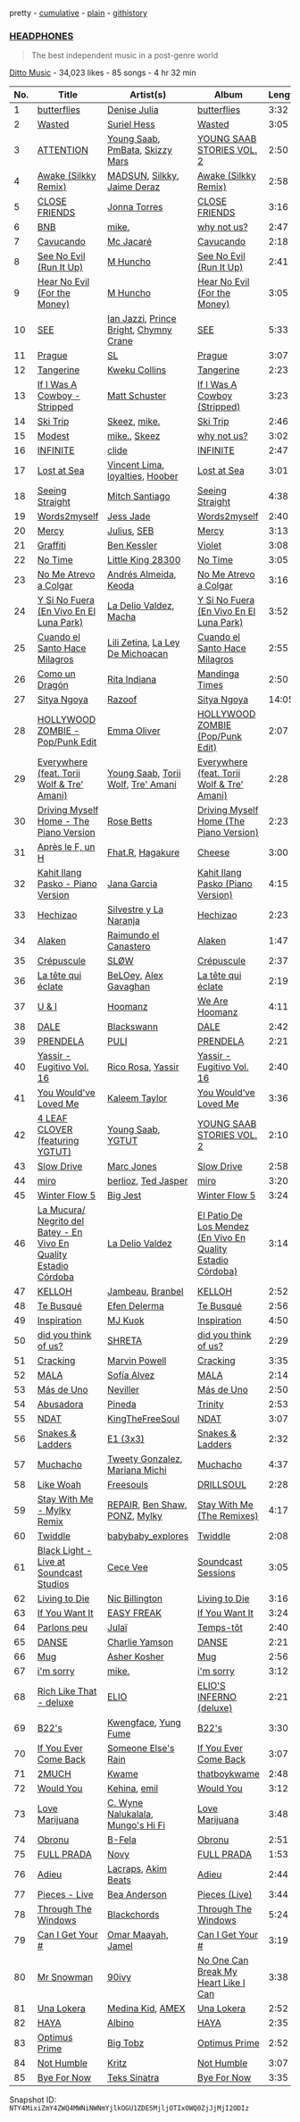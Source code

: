 pretty - [cumulative](/playlists/cumulative/6ZWbm0tcNxeVmHdssy03yN.md) - [plain](/playlists/plain/6ZWbm0tcNxeVmHdssy03yN) - [githistory](https://github.githistory.xyz/mackorone/spotify-playlist-archive/blob/main/playlists/plain/6ZWbm0tcNxeVmHdssy03yN)

### [HEADPHONES](https://open.spotify.com/playlist/6ZWbm0tcNxeVmHdssy03yN)

> The best independent music in a post\-genre world

[Ditto Music](https://open.spotify.com/user/dittomusic) - 34,023 likes - 85 songs - 4 hr 32 min

| No. | Title | Artist(s) | Album | Length |
|---|---|---|---|---|
| 1 | [butterflies](https://open.spotify.com/track/30qPjijrLuNwcGD00Rdj07) | [Denise Julia](https://open.spotify.com/artist/3L1qgTsUqavkiygkIKfWJD) | [butterflies](https://open.spotify.com/album/28yz3AHpQ40A1GXQfE5qSv) | 3:32 |
| 2 | [Wasted](https://open.spotify.com/track/1NOTidLDDPTeau4BWJ0vwX) | [Suriel Hess](https://open.spotify.com/artist/5MLIxVYkY4Fc2dwdaYSS8G) | [Wasted](https://open.spotify.com/album/5UgR4xPUCnuHS5F1wNNc3x) | 3:05 |
| 3 | [ATTENTION](https://open.spotify.com/track/2zeXgCHcUh7oUjMu57sYl5) | [Young Saab](https://open.spotify.com/artist/3koEtGT6SxcjRgwh6YwDx5), [PmBata](https://open.spotify.com/artist/3jeXY6LJU0ZiKhXoXa9rRw), [Skizzy Mars](https://open.spotify.com/artist/00Z3UDoAQwzvGu13HoAM7J) | [YOUNG SAAB STORIES VOL\. 2](https://open.spotify.com/album/0QzUd2r30dYYWICQ8iOAq5) | 2:50 |
| 4 | [Awake \(Silkky Remix\)](https://open.spotify.com/track/3Pm68IZvvwFSCeEcWyayNc) | [MADSUN](https://open.spotify.com/artist/6o6BwJ3kVxEBZuZub89qpt), [Silkky](https://open.spotify.com/artist/05bRFv6yddq035eQbmC0P4), [Jaime Deraz](https://open.spotify.com/artist/4J7ascv32yT6yE75KRCktv) | [Awake \(Silkky Remix\)](https://open.spotify.com/album/3GMebAdHlgV0cQlwQT6Jqj) | 2:58 |
| 5 | [CLOSE FRIENDS](https://open.spotify.com/track/6efjURo7f1Bja9mGXjKqMA) | [Jonna Torres](https://open.spotify.com/artist/2RZ5MBBHsQ3bHQUPxF3MpD) | [CLOSE FRIENDS](https://open.spotify.com/album/0g7dAm9scVss0GoZoVvmDT) | 3:16 |
| 6 | [BNB](https://open.spotify.com/track/2CWPfI6bpk3q4z4s6u4eUg) | [mike.](https://open.spotify.com/artist/5G9kmDLg3OeUyj8KVBLzbu) | [why not us?](https://open.spotify.com/album/4Ivk5W6s5LtR5klO5u98Ry) | 2:47 |
| 7 | [Cavucando](https://open.spotify.com/track/0hCtgc0s1EgxqhlTleIkDS) | [Mc Jacaré](https://open.spotify.com/artist/6qrqAYlS6lUj2BVXax7SZW) | [Cavucando](https://open.spotify.com/album/2lwZFloXYJow7jB9c3cGkQ) | 2:18 |
| 8 | [See No Evil \(Run It Up\)](https://open.spotify.com/track/1wt7HcNT5DR8YgBVXMRKYc) | [M Huncho](https://open.spotify.com/artist/491U1PrV1EoQuhM0aUCn9r) | [See No Evil \(Run It Up\)](https://open.spotify.com/album/2DTEmJeCiNYpSXFJ8LYTgj) | 2:41 |
| 9 | [Hear No Evil \(For the Money\)](https://open.spotify.com/track/4hXlgbQbzG0gsruzqfLar5) | [M Huncho](https://open.spotify.com/artist/491U1PrV1EoQuhM0aUCn9r) | [Hear No Evil \(For the Money\)](https://open.spotify.com/album/5IOtbRVQvHq5de6RQJXeZW) | 3:05 |
| 10 | [SEE](https://open.spotify.com/track/6clBKA225TFIe1x12luaDt) | [Ian Jazzi](https://open.spotify.com/artist/60vTr8Bkk5ghwI1D0TQZn1), [Prince Bright](https://open.spotify.com/artist/4kybQvaEJGDlOo7ZsSjwPv), [Chymny Crane](https://open.spotify.com/artist/1iYTHAYczacWac9DxC7gkm) | [SEE](https://open.spotify.com/album/3oFqnxT38zvzM6DLoFikc7) | 5:33 |
| 11 | [Prague](https://open.spotify.com/track/5wv5S85hL6ZWSglUvBESMJ) | [SL](https://open.spotify.com/artist/0wY1K9SgxbaRfoFRmSR5x5) | [Prague](https://open.spotify.com/album/5ErvLAoAruWhuaR20mwQPC) | 3:07 |
| 12 | [Tangerine](https://open.spotify.com/track/2gjgyE4MuXhSKsJmxzs1HF) | [Kweku Collins](https://open.spotify.com/artist/2SPt3i9sJKS1qiMQQQr9LS) | [Tangerine](https://open.spotify.com/album/1oMvwMIGzSR7CdElD3oK2C) | 2:23 |
| 13 | [If I Was A Cowboy \- Stripped](https://open.spotify.com/track/4qy9dgg6QG5x06SrO8EiFW) | [Matt Schuster](https://open.spotify.com/artist/4HNYqvVDimiWSfGfSyGJGD) | [If I Was A Cowboy \(Stripped\)](https://open.spotify.com/album/2JItzQixJgQFywAvEbhXBu) | 3:23 |
| 14 | [Ski Trip](https://open.spotify.com/track/66uplMFfrTOXEg7yIaclTk) | [Skeez](https://open.spotify.com/artist/2VWRwW6HEugI8FWTDv9exG), [mike.](https://open.spotify.com/artist/5G9kmDLg3OeUyj8KVBLzbu) | [Ski Trip](https://open.spotify.com/album/5kgvLzREOpVSYSG86kauFk) | 2:46 |
| 15 | [Modest](https://open.spotify.com/track/7MXChMwOQfLuF5Ma5nFDaO) | [mike.](https://open.spotify.com/artist/5G9kmDLg3OeUyj8KVBLzbu), [Skeez](https://open.spotify.com/artist/2VWRwW6HEugI8FWTDv9exG) | [why not us?](https://open.spotify.com/album/4Ivk5W6s5LtR5klO5u98Ry) | 3:02 |
| 16 | [INFINITE](https://open.spotify.com/track/1yg9AHUzXGYyxJRHQ7Mn5u) | [clide](https://open.spotify.com/artist/5BmVxdltuGK9CqZVaiUEKy) | [INFINITE](https://open.spotify.com/album/1AJ3YB7lJ9Z5SrIavCtXUb) | 2:47 |
| 17 | [Lost at Sea](https://open.spotify.com/track/7J8Jpr01C0vsNkdd0ywjJv) | [Vincent Lima](https://open.spotify.com/artist/7AB7bdCR5saJ0b9C4RuceX), [loyalties](https://open.spotify.com/artist/4bKUAe1VLjBB1W0SmfHjhG), [Hoober](https://open.spotify.com/artist/32rfvsXfn7YDlDhG7Hh7Zd) | [Lost at Sea](https://open.spotify.com/album/1g4TMDmYTmTbKEVSTK7bCz) | 3:01 |
| 18 | [Seeing Straight](https://open.spotify.com/track/37jDUmxh5NUuaBWTAOB0si) | [Mitch Santiago](https://open.spotify.com/artist/6eERFYkiQQPyRK4rPEXTNH) | [Seeing Straight](https://open.spotify.com/album/4JAKg35Lyg9g9259rmL2cW) | 4:38 |
| 19 | [Words2myself](https://open.spotify.com/track/4RA0lTIBD4fNW2ZCrUSt4i) | [Jess Jade](https://open.spotify.com/artist/7M4Ojoye5iBgacl0NRTrnW) | [Words2myself](https://open.spotify.com/album/5Q90VJOnBOFROpTazX3R9d) | 2:40 |
| 20 | [Mercy](https://open.spotify.com/track/4VZbrCVlI5piIPDqPqCmwD) | [Julius](https://open.spotify.com/artist/3753dgqQEAM0UINlu7UaTs), [SEB](https://open.spotify.com/artist/7oPxPZSk7y5q0fhzpmX5Gi) | [Mercy](https://open.spotify.com/album/4D0K6xwqS0a7TdTYY5Ls54) | 3:13 |
| 21 | [Graffiti](https://open.spotify.com/track/1nbf58hrmgDkfathd8NwTD) | [Ben Kessler](https://open.spotify.com/artist/6Lx82nbEVfeTfEa4yT01Jo) | [Violet](https://open.spotify.com/album/4tW1prOUVuxwZqBJ9kQEaB) | 3:08 |
| 22 | [No Time](https://open.spotify.com/track/2TGLqwFyxK2fJFvYwHA2PO) | [Little King 28300](https://open.spotify.com/artist/3BAdqTx9HzcM9M2dlq1Yv2) | [No Time](https://open.spotify.com/album/48NgaDgoVLnPAoVA4CjHb9) | 3:05 |
| 23 | [No Me Atrevo a Colgar](https://open.spotify.com/track/2IAPN5KoQpicF1sXxriw76) | [Andrés Almeida](https://open.spotify.com/artist/4S8xST2qbrjOUwkgCse4wn), [Keoda](https://open.spotify.com/artist/77rn7sKEDS4l9Py2FcJxMZ) | [No Me Atrevo a Colgar](https://open.spotify.com/album/1rPHUqQOHHglU7lLQXMS2L) | 3:16 |
| 24 | [Y Si No Fuera \(En Vivo En El Luna Park\)](https://open.spotify.com/track/5J3spnYXI8JU7hBwwtZews) | [La Delio Valdez](https://open.spotify.com/artist/3tzacGOmngxUV8W8lU9h3Q), [Macha](https://open.spotify.com/artist/16QcrGi8KouBjobR8dEIoz) | [Y Si No Fuera \(En Vivo En El Luna Park\)](https://open.spotify.com/album/28MEkWZaWg85lNbsKlpLmT) | 3:52 |
| 25 | [Cuando el Santo Hace Milagros](https://open.spotify.com/track/720wdtutBKNxwmNNI91owr) | [Lili Zetina](https://open.spotify.com/artist/1At8hpss4elY0GBg2qP31j), [La Ley De Michoacan](https://open.spotify.com/artist/76TVLcgT8ISOJkoMcSTTu9) | [Cuando el Santo Hace Milagros](https://open.spotify.com/album/2N7YkByrQRgPsbFwXqp4kn) | 2:55 |
| 26 | [Como un Dragón](https://open.spotify.com/track/4wRSPGwvz47YVOABxXJoAN) | [Rita Indiana](https://open.spotify.com/artist/6xjy0XOCLNmstyCRTA8lIp) | [Mandinga Times](https://open.spotify.com/album/2s9A3VNum5BpETQR6GQkY6) | 2:50 |
| 27 | [Sitya Ngoya](https://open.spotify.com/track/0HLN0FkoOII5FrKgI18zAs) | [Razoof](https://open.spotify.com/artist/6roDS2aXza80gIF5OoTrfE) | [Sitya Ngoya](https://open.spotify.com/album/4vYWdExGL4BuG9naEu4osw) | 14:05 |
| 28 | [HOLLYWOOD ZOMBIE \- Pop/Punk Edit](https://open.spotify.com/track/0EZk5nBzPsW7deoPj3pOxD) | [Emma Oliver](https://open.spotify.com/artist/7KUmMAnwfGBOs77ReTZJte) | [HOLLYWOOD ZOMBIE \(Pop/Punk Edit\)](https://open.spotify.com/album/04xNlpzcQs3q7GHRkC3WNT) | 2:07 |
| 29 | [Everywhere \(feat\. Torii Wolf & Tre' Amani\)](https://open.spotify.com/track/0wNRluEvtINBBG3orMNvgA) | [Young Saab](https://open.spotify.com/artist/3koEtGT6SxcjRgwh6YwDx5), [Torii Wolf](https://open.spotify.com/artist/3UQokJfoLRXZaSF111Vpyz), [Tre' Amani](https://open.spotify.com/artist/48Py72qV4J4hzvJXXRDNz0) | [Everywhere \(feat\. Torii Wolf & Tre' Amani\)](https://open.spotify.com/album/08CsDdgFQ8S5DGO7BsA1R0) | 2:28 |
| 30 | [Driving Myself Home \- The Piano Version](https://open.spotify.com/track/52bmwsCORINTAIORNiJR7Y) | [Rose Betts](https://open.spotify.com/artist/3DYAP9CXyfNiM2nlu09w4i) | [Driving Myself Home \(The Piano Version\)](https://open.spotify.com/album/3EUebOMXjIpWPyfPBKMm9x) | 2:23 |
| 31 | [Après le F, un H](https://open.spotify.com/track/122Cji0d19XPDBE5H0QZBR) | [Fhat.R](https://open.spotify.com/artist/02lf99piG6MUaDVc0pqDRC), [Hagakure](https://open.spotify.com/artist/1NJM8pfprbh3sdNxYaJW8B) | [Cheese](https://open.spotify.com/album/7Bvq3gAH93S5QVK8kSUuF5) | 3:00 |
| 32 | [Kahit Ilang Pasko \- Piano Version](https://open.spotify.com/track/7cwvEWooBdlIIRQWrYOtve) | [Jana Garcia](https://open.spotify.com/artist/2M4mQMnLHQQXsFsRmTTqsR) | [Kahit Ilang Pasko \(Piano Version\)](https://open.spotify.com/album/0GoDPeJznUSA1HFUho7E5n) | 4:15 |
| 33 | [Hechizao](https://open.spotify.com/track/3GN2CxLdV7NO5K6Nnt79Fn) | [Silvestre y La Naranja](https://open.spotify.com/artist/1hE5imhaIrCEKoHLHW9aCO) | [Hechizao](https://open.spotify.com/album/1d4fRjGLEYnhmqhqiMVHBo) | 2:23 |
| 34 | [Alaken](https://open.spotify.com/track/4uNNmLpHqXc0gtUdWAY9tn) | [Raimundo el Canastero](https://open.spotify.com/artist/4bM1IGndmSYZmmTELpIdLh) | [Alaken](https://open.spotify.com/album/5vlLJ34ATfZRw8m53ah70N) | 1:47 |
| 35 | [Crépuscule](https://open.spotify.com/track/6CUYupLb7CwCY34lQCd2Zg) | [SLØW](https://open.spotify.com/artist/6jPpTPMBhULm8sukMmyrTW) | [Crépuscule](https://open.spotify.com/album/1rJSyR1GTF4Ngq0ajbyODY) | 2:37 |
| 36 | [La tête qui éclate](https://open.spotify.com/track/0m5xp9371OYUS7syWAeES5) | [BeLOey](https://open.spotify.com/artist/5yVpByp84R9Fr0kmilnVmM), [Alex Gavaghan](https://open.spotify.com/artist/1BBCTmfUcLXaO7pJC1K2ts) | [La tête qui éclate](https://open.spotify.com/album/4gUTdpDjtX8MS3UEO3Edkz) | 2:19 |
| 37 | [U & I](https://open.spotify.com/track/55KJNBuyjhNVanmQn1ak8X) | [Hoomanz](https://open.spotify.com/artist/7c5Z38qLsdLhJmb2mjgpIg) | [We Are Hoomanz](https://open.spotify.com/album/1UjP45CbzsXwtwVmqqzmF7) | 4:11 |
| 38 | [DALE](https://open.spotify.com/track/4g2abmzh5vNWXkAN4atfU1) | [Blackswann](https://open.spotify.com/artist/4I8F7D0wb6365qHpwN65nl) | [DALE](https://open.spotify.com/album/77n9DunEWdk4Jkq65qtRBF) | 2:42 |
| 39 | [PRENDELA](https://open.spotify.com/track/3ijg2INmutcT5IQ0KvwRqW) | [PULI](https://open.spotify.com/artist/71EYCuuC5K9RtK5EDhtBNQ) | [PRENDELA](https://open.spotify.com/album/1ZcGFLkQgTWuKtnb7gskiM) | 2:21 |
| 40 | [Yassir \- Fugitivo Vol\. 16](https://open.spotify.com/track/21mJxJ9yF6IGjX2U8Q5en5) | [Rico Rosa](https://open.spotify.com/artist/33AxM64O965URn5WUtqNST), [Yassir](https://open.spotify.com/artist/0gO4impF9bswjUblyD7bRF) | [Yassir \- Fugitivo Vol\. 16](https://open.spotify.com/album/5stGXqOIKZ2XdXIEjo6Gry) | 2:40 |
| 41 | [You Would've Loved Me](https://open.spotify.com/track/5tOLXiFxpvZiRE6LnFLJQB) | [Kaleem Taylor](https://open.spotify.com/artist/4eQKo2fvEqEbdopHhSjlug) | [You Would’ve Loved Me](https://open.spotify.com/album/7mDn75CON9YX48ewY8SJv7) | 3:36 |
| 42 | [4 LEAF CLOVER \(featuring YGTUT\)](https://open.spotify.com/track/7ascXt2NiH6FByjAeekHMp) | [Young Saab](https://open.spotify.com/artist/3koEtGT6SxcjRgwh6YwDx5), [YGTUT](https://open.spotify.com/artist/5rOkxO8Va1CnXhF7nrHMrU) | [YOUNG SAAB STORIES VOL\. 2](https://open.spotify.com/album/0QzUd2r30dYYWICQ8iOAq5) | 2:10 |
| 43 | [Slow Drive](https://open.spotify.com/track/6k1V09cLF9EZujrqlwEps9) | [Marc Jones](https://open.spotify.com/artist/5v8CIAC4mqGf8qaG5BlIrp) | [Slow Drive](https://open.spotify.com/album/2jotrqztPiFnWOtDTbzoDx) | 2:58 |
| 44 | [miro](https://open.spotify.com/track/5gtcKzuYZStBLhudEtrS4M) | [berlioz](https://open.spotify.com/artist/3k3RY7kR8f0vp8Cq27P141), [Ted Jasper](https://open.spotify.com/artist/4PfXiTCDXTYEobjXjcRFNW) | [miro](https://open.spotify.com/album/1Iwq3TGFPPsevwoY90Ag05) | 3:20 |
| 45 | [Winter Flow 5](https://open.spotify.com/track/7rO66jU9iXzju5fJogUNNM) | [Big Jest](https://open.spotify.com/artist/5PVHdwqQpVUUcQmsWAI781) | [Winter Flow 5](https://open.spotify.com/album/5zDPYZrRZyBV3jwHmuZ53C) | 3:24 |
| 46 | [La Mucura/ Negrito del Batey \- En Vivo En Quality Estadio Córdoba](https://open.spotify.com/track/1C6OCPTRas2KFdfb6z27bb) | [La Delio Valdez](https://open.spotify.com/artist/3tzacGOmngxUV8W8lU9h3Q) | [El Patio De Los Mendez \(En Vivo En Quality Estadio Córdoba\)](https://open.spotify.com/album/6BjwKP8sAVFGNGX75SSdPI) | 3:14 |
| 47 | [KELLOH](https://open.spotify.com/track/7bfaztvLMyya8Axvip6YCE) | [Jambeau](https://open.spotify.com/artist/294dt5FF6vPvuflq8O9FAZ), [Branbel](https://open.spotify.com/artist/1VmUUb7wBfRQKnq1hgVaGS) | [KELLOH](https://open.spotify.com/album/5108wbxTemVTw6mXUUyC5W) | 2:52 |
| 48 | [Te Busqué](https://open.spotify.com/track/5UH2OUuv6c1QyrqR7WSrrN) | [Efen Delerma](https://open.spotify.com/artist/52iRoyrA5lZoISMJKXKTRk) | [Te Busqué](https://open.spotify.com/album/4oxfo3AYweoRJFTf54swjO) | 2:56 |
| 49 | [Inspiration](https://open.spotify.com/track/4F5tkfdfNcUJquSsEs0UmU) | [MJ Kuok](https://open.spotify.com/artist/6WK3Qxj1lGo2lr8d7y2fZM) | [Inspiration](https://open.spotify.com/album/5lElZjrQgxfM5B6gqjCcQn) | 4:50 |
| 50 | [did you think of us?](https://open.spotify.com/track/4NZ2WAwOv0em9omoH1Lqjt) | [SHRETA](https://open.spotify.com/artist/3JIPXppV2oYMltqGqBCo9n) | [did you think of us?](https://open.spotify.com/album/1O11MaFp7to2F4fyjEz33C) | 2:29 |
| 51 | [Cracking](https://open.spotify.com/track/0CouE25Tdm1GHPb6pHcX7P) | [Marvin Powell](https://open.spotify.com/artist/2mr9wh2TpDr0sni8DPQcEs) | [Cracking](https://open.spotify.com/album/7tS6z4mdaMcoIgLoehMCkz) | 3:35 |
| 52 | [MALA](https://open.spotify.com/track/0hUFyj8DsydhTJod9CnjkK) | [Sofía Alvez](https://open.spotify.com/artist/2mOfSQosQk4GNspOTIPx7a) | [MALA](https://open.spotify.com/album/31OsQJNbbfgsRgyDZy4XoV) | 2:14 |
| 53 | [Más de Uno](https://open.spotify.com/track/4tZdGTwOEH56bmcWuaxuh0) | [Neviller](https://open.spotify.com/artist/2t10WYmUZmYqmhC0NvRMoi) | [Más de Uno](https://open.spotify.com/album/77gqThj0RuF3EFWFHF4stK) | 2:50 |
| 54 | [Abusadora](https://open.spotify.com/track/7psTIwcZoCGHBe4Z0wBWYi) | [Pineda](https://open.spotify.com/artist/0gMgr9rGjrWunb1Mj9LRRZ) | [Trinity](https://open.spotify.com/album/32qvMe2sphpxi9G6XTp6bk) | 2:53 |
| 55 | [NDAT](https://open.spotify.com/track/2k9pEuNWTG5qNW6eg4r3PN) | [KingTheFreeSoul](https://open.spotify.com/artist/1mKApP2dgCtGbvKssYpJaq) | [NDAT](https://open.spotify.com/album/2APuDaNPdty2z2M0FuAMlA) | 3:07 |
| 56 | [Snakes & Ladders](https://open.spotify.com/track/0cKNaQseDAWXYuoWxaGmnx) | [E1 \(3x3\)](https://open.spotify.com/artist/63ebc5zUpJ36aoTDQJHa9B) | [Snakes & Ladders](https://open.spotify.com/album/69UkwXtDe2Deq8Sc0z9Rkl) | 2:32 |
| 57 | [Muchacho](https://open.spotify.com/track/1fON4M2cJmL9zShE4CyPTt) | [Tweety Gonzalez](https://open.spotify.com/artist/2vs2HDZj2aUy872GXT9tO3), [Mariana Michi](https://open.spotify.com/artist/31eAzxn0H5U0iAzTokpYBR) | [Muchacho](https://open.spotify.com/album/7zg57PuVjEycWbC4h2kclc) | 4:37 |
| 58 | [Like Woah](https://open.spotify.com/track/6a1lTjpIOGWO7s1MCLyShe) | [Freesouls](https://open.spotify.com/artist/1nGYnSTlhdtfiP9goJ8UaF) | [DRILLSOUL](https://open.spotify.com/album/7GXjJRtP3IADEp5n2b7RpI) | 2:28 |
| 59 | [Stay With Me \- Mylky Remix](https://open.spotify.com/track/1eEAQ4QRognRfZ4ZPrhRYw) | [REPAIR](https://open.spotify.com/artist/0xLqXvK6horF4enARe8AIN), [Ben Shaw](https://open.spotify.com/artist/1lVfxzqYTCcqxWNGLxCGnn), [PONZ](https://open.spotify.com/artist/0mXqchgm5Vksrxi73qOlsF), [Mylky](https://open.spotify.com/artist/1z4ZloK1NRO7W0Dp10G5k2) | [Stay With Me \(The Remixes\)](https://open.spotify.com/album/2FP2zKMGO5Ai7sHGvXEf9b) | 4:17 |
| 60 | [Twiddle](https://open.spotify.com/track/4DRQIxxeYvx8nz8oMoqwym) | [babybaby\_explores](https://open.spotify.com/artist/2hSrGXXGohzgYCb3QxENPG) | [Twiddle](https://open.spotify.com/album/7cXb35aEiwQS5wDUof8WrE) | 2:08 |
| 61 | [Black Light \- Live at Soundcast Studios](https://open.spotify.com/track/5aQJsiRdcoYSrNfKl6NFHZ) | [Cece Vee](https://open.spotify.com/artist/0f26bNon1mjIqBn1MxgxZp) | [Soundcast Sessions](https://open.spotify.com/album/07VCXivDUo6i6R5fRq3nmu) | 3:05 |
| 62 | [Living to Die](https://open.spotify.com/track/181vkWHMSMs2IhJMNSbxCL) | [Nic Billington](https://open.spotify.com/artist/0upmBN9fllZJBgez7wmCtb) | [Living to Die](https://open.spotify.com/album/2GkdvKsZj1E1CdtOS3YPj5) | 3:16 |
| 63 | [If You Want It](https://open.spotify.com/track/5rFEAVDRVOBZFATcZzmOLF) | [EASY FREAK](https://open.spotify.com/artist/5X9T1si7pOUmy2IayH147S) | [If You Want It](https://open.spotify.com/album/7J2SojuAJUqJWQg9828Equ) | 3:24 |
| 64 | [Parlons peu](https://open.spotify.com/track/2rL2Xp7YooWtywcVgAZWLy) | [Julaï](https://open.spotify.com/artist/121HfPsWH7DqRtTtF5PEWn) | [Temps\-tôt](https://open.spotify.com/album/7BqKxMQVXELSYioMF4aDmE) | 2:40 |
| 65 | [DANSE](https://open.spotify.com/track/5aJLf5g3iBvrRpcuIPSHuD) | [Charlie Yamson](https://open.spotify.com/artist/2GVbIBeJpjOeld6d0LcygC) | [DANSE](https://open.spotify.com/album/3RQEIAUvJG60Svhl6kWF1p) | 2:21 |
| 66 | [Mug](https://open.spotify.com/track/0WnAyrQ6kSQ7oYQyRUIuJl) | [Asher Kosher](https://open.spotify.com/artist/7nTnkuOevyqxZXyWkzNDz6) | [Mug](https://open.spotify.com/album/0WI9x1r2kZvC4GbCpRMIQa) | 2:56 |
| 67 | [i'm sorry](https://open.spotify.com/track/5zbaVaJgphpr6ZiIzoYilC) | [mike.](https://open.spotify.com/artist/5G9kmDLg3OeUyj8KVBLzbu) | [i'm sorry](https://open.spotify.com/album/63y7aQhALoZ1L9Z3EQzLvI) | 3:12 |
| 68 | [Rich Like That \- deluxe](https://open.spotify.com/track/4Z9MKWCUTDwZJB1tyetkto) | [ELIO](https://open.spotify.com/artist/6xgvgzXNv3ymcITXTrxRaA) | [ELIO'S INFERNO \(deluxe\)](https://open.spotify.com/album/4EUU93K9tSEGUJ7tXgcEsn) | 2:21 |
| 69 | [B22's](https://open.spotify.com/track/515zCTGiZbYNU2q8mnEQnk) | [Kwengface](https://open.spotify.com/artist/5O1YiYFy3CEWD2lkOmoerV), [Yung Fume](https://open.spotify.com/artist/1h5mZb0u9bcFGeViohj87o) | [B22's](https://open.spotify.com/album/5HgP2sC75TQI1OLNIOcis1) | 3:30 |
| 70 | [If You Ever Come Back](https://open.spotify.com/track/4GD7mjIvLLZ9cgFNDwUxkU) | [Someone Else's Rain](https://open.spotify.com/artist/4TLkUSTypb5TnpKbGCsf6y) | [If You Ever Come Back](https://open.spotify.com/album/5TETFQBznTHmqjhbaY96Zz) | 3:07 |
| 71 | [2MUCH](https://open.spotify.com/track/17Ruxistm0y59Var5neHm5) | [Kwame](https://open.spotify.com/artist/5ywIxMaX80lDjSzzj7wqto) | [thatboykwame](https://open.spotify.com/album/6ZKROSJqduKewo7OcQcTGF) | 2:48 |
| 72 | [Would You](https://open.spotify.com/track/2V9aEWXPvRmprVTZmTYf1J) | [Kehina](https://open.spotify.com/artist/3vdW9X7Us4XMYguRhcoiIx), [emil](https://open.spotify.com/artist/0qcYzMPOCqc66SyT0hyfQb) | [Would You](https://open.spotify.com/album/1Xrb0PD8vHAnH3T6c0m2e1) | 3:12 |
| 73 | [Love Marijuana](https://open.spotify.com/track/7GctU12PSvlJfcBvPAa5wS) | [C\. Wyne Nalukalala](https://open.spotify.com/artist/6GfmHbp4fk5dVif11Efbly), [Mungo's Hi Fi](https://open.spotify.com/artist/0Ism1B2cF9NxpXAwdUCkxK) | [Love Marijuana](https://open.spotify.com/album/5pj7QvTw5ZgQ9iQtJGOwl1) | 3:48 |
| 74 | [Obronu](https://open.spotify.com/track/3ZDLMRRyzglzkrQxczbe9c) | [B\-Fela](https://open.spotify.com/artist/1oMLS8mxtxSDjBira08J0I) | [Obronu](https://open.spotify.com/album/66o51vxEJELiQQfBF5mVKq) | 2:51 |
| 75 | [FULL PRADA](https://open.spotify.com/track/2jUfi8WI3nXKlaWVY41RlZ) | [Novy](https://open.spotify.com/artist/6SV8zJOm74aXWFheb4mv0i) | [FULL PRADA](https://open.spotify.com/album/64d6n4sMoHhcU0Z5qwSdlX) | 1:53 |
| 76 | [Adieu](https://open.spotify.com/track/4XicJbCwPJCcPqY2HEEjoK) | [Lacraps](https://open.spotify.com/artist/082dnQ2APdm4cFw8eILB4u), [Akim Beats](https://open.spotify.com/artist/2YYCdLIgb9Lwu47T9zBRju) | [Adieu](https://open.spotify.com/album/2xrf8gxtspr9O4TC2Pqrmj) | 2:44 |
| 77 | [Pieces \- Live](https://open.spotify.com/track/3yZBlma4bF4QHhkWAH1mnI) | [Bea Anderson](https://open.spotify.com/artist/2FVCMrYrSKRNPXoWw2VozG) | [Pieces \(Live\)](https://open.spotify.com/album/3Mg7LXLkYOkdhKjaJEnjMx) | 3:44 |
| 78 | [Through The Windows](https://open.spotify.com/track/44tZVqQXZuoG5cONzf5loR) | [Blackchords](https://open.spotify.com/artist/0ctvlzF3Z2VnG3b4DMYXAP) | [Through The Windows](https://open.spotify.com/album/4boJknQedgSG1R7Fr7TpJD) | 5:24 |
| 79 | [Can I Get Your \#](https://open.spotify.com/track/6KeikLWk66c4uwNHuKsq2M) | [Omar Maayah](https://open.spotify.com/artist/6u8JsGr0C2AcxO4e0LeeFy), [Jamel](https://open.spotify.com/artist/39N2nBQbJoSC9cRt6jCCaG) | [Can I Get Your \#](https://open.spotify.com/album/03sm7T2YAA88SegnBvafzA) | 3:19 |
| 80 | [Mr Snowman](https://open.spotify.com/track/0NJHEcuHCqGkPKT7C75XCh) | [90ivy](https://open.spotify.com/artist/0ysjzJcaC8CMgXBL1Iw3BC) | [No One Can Break My Heart Like I Can](https://open.spotify.com/album/7BHzyxVn5NTt8RpuKLr9QF) | 3:38 |
| 81 | [Una Lokera](https://open.spotify.com/track/4XUGdDGTpSh1RMTOFVOzkr) | [Medina Kid](https://open.spotify.com/artist/0YKjgRidRKLNziQyOhoJfU), [AMEX](https://open.spotify.com/artist/22yjgBso2UylN40c0ZVdFY) | [Una Lokera](https://open.spotify.com/album/0xPF30oqJpsLZKgTmpHNSn) | 2:52 |
| 82 | [HAYA](https://open.spotify.com/track/06M9NOIgrG8qZL9whD0eq4) | [Albino](https://open.spotify.com/artist/2CSwaBKGXHjkB3w8S8vmfJ) | [HAYA](https://open.spotify.com/album/4OpKlN8l19P3EDI20quUFx) | 2:35 |
| 83 | [Optimus Prime](https://open.spotify.com/track/7tiTOD3aGwrufKs2sUoy07) | [Big Tobz](https://open.spotify.com/artist/5mJzAPLj72Ifm4MdYS08uK) | [Optimus Prime](https://open.spotify.com/album/3dVkTViMN13WHhrmBTuMXE) | 2:52 |
| 84 | [Not Humble](https://open.spotify.com/track/5XujBKApEPkQThg8B5WZ4O) | [Kritz](https://open.spotify.com/artist/5bhvRnoJxsA4coWiHivUsr) | [Not Humble](https://open.spotify.com/album/1wfrvh29yLofSYhsB9meim) | 3:07 |
| 85 | [Bye For Now](https://open.spotify.com/track/2OSM88B61MaXYuS7F4z97k) | [Teks Sinatra](https://open.spotify.com/artist/51Bf6K0RQJiZBXFKQroC57) | [Bye For Now](https://open.spotify.com/album/4HUv6MSyPkHgZBY8VCGTMI) | 3:35 |

Snapshot ID: `NTY4MixiZmY4ZWQ4MWNiNWNmYjlkOGU1ZDE5MjljOTIxOWQ0ZjJjMjI2ODIz`
